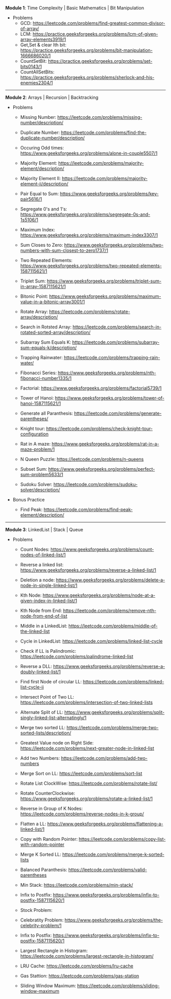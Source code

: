 **Module 1**: Time Complexity | Basic Mathematics | Bit Manipulation

- Problems
    - GCD: https://leetcode.com/problems/find-greatest-common-divisor-of-array/
    - LCM: https://practice.geeksforgeeks.org/problems/lcm-of-given-array-elements3919/1
    - Get,Set & clear Ith bit: https://practice.geeksforgeeks.org/problems/bit-manipulation-1666686020/1
    - CountSetBit: https://practice.geeksforgeeks.org/problems/set-bits0143/1
    - CountAllSetBits: https://practice.geeksforgeeks.org/problems/sherlock-and-his-enemies2304/1



-----------------------------------------------------------------------------------------

**Module 2**: Arrays | Recursion | Backtracking

- Problems
     - Missing Number: https://leetcode.com/problems/missing-number/description/
     - Duplicate Number: https://leetcode.com/problems/find-the-duplicate-number/description/
     - Occuring Odd times: https://www.geeksforgeeks.org/problems/alone-in-couple5507/1
     - Majority Element: https://leetcode.com/problems/majority-element/description/
     - Majority Element II: https://leetcode.com/problems/majority-element-ii/description/
     - Pair Equal to Sum: https://www.geeksforgeeks.org/problems/key-pair5616/1
     - Segregate 0's and 1's: https://www.geeksforgeeks.org/problems/segregate-0s-and-1s5106/1
     - Maximum Index: https://www.geeksforgeeks.org/problems/maximum-index3307/1
     - Sum Closes to Zero: https://www.geeksforgeeks.org/problems/two-numbers-with-sum-closest-to-zero1737/1
     - Two Repeated Elements: https://www.geeksforgeeks.org/problems/two-repeated-elements-1587115621/1
     - Triplet Sum: https://www.geeksforgeeks.org/problems/triplet-sum-in-array-1587115621/1
     - Bitonic Point: https://www.geeksforgeeks.org/problems/maximum-value-in-a-bitonic-array3001/1
     - Rotate Array: https://leetcode.com/problems/rotate-array/description/
     - Search in Rotsted Array: https://leetcode.com/problems/search-in-rotated-sorted-array/description/
     - Subarray Sum Equals K: https://leetcode.com/problems/subarray-sum-equals-k/description/
     - Trapping Rainwater: https://leetcode.com/problems/trapping-rain-water/
 
     - Fibonacci Series: https://www.geeksforgeeks.org/problems/nth-fibonacci-number1335/1
     - Factorial: https://www.geeksforgeeks.org/problems/factorial5739/1
     - Tower of Hanoi: https://www.geeksforgeeks.org/problems/tower-of-hanoi-1587115621/1
     - Generate all Paranthesis: https://leetcode.com/problems/generate-parentheses/
     - Knight tour: https://leetcode.com/problems/check-knight-tour-configuration
     - Rat in A maze: https://www.geeksforgeeks.org/problems/rat-in-a-maze-problem/1
     - N Queen Puzzle: https://leetcode.com/problems/n-queens
     - Subset Sum: https://www.geeksforgeeks.org/problems/perfect-sum-problem5633/1
     - Sudoku Solver: https://leetcode.com/problems/sudoku-solver/description/
 
- Bonus Practice
    - Find Peak: https://leetcode.com/problems/find-peak-element/description/



-----------------------------------------------------------------------------------------

**Module 3**: LinkedList | Stack | Queue

- Problems
     - Count Nodes: https://www.geeksforgeeks.org/problems/count-nodes-of-linked-list/1
     - Reverse a linked list: https://www.geeksforgeeks.org/problems/reverse-a-linked-list/1
     - Deletion a node: https://www.geeksforgeeks.org/problems/delete-a-node-in-single-linked-list/1
     - Kth Node: https://www.geeksforgeeks.org/problems/node-at-a-given-index-in-linked-list/1
     - Kth Node from End: https://leetcode.com/problems/remove-nth-node-from-end-of-list
     - Middle in a LinkedList: https://leetcode.com/problems/middle-of-the-linked-list
     - Cycle in LinkedList: https://leetcode.com/problems/linked-list-cycle
     - Check if LL is Palindromic: https://leetcode.com/problems/palindrome-linked-list
     - Reverse a DLL: https://www.geeksforgeeks.org/problems/reverse-a-doubly-linked-list/1
     - Find first Node of circular LL: https://leetcode.com/problems/linked-list-cycle-ii
     - Intersect Point of Two LL: https://leetcode.com/problems/intersection-of-two-linked-lists
     - Alternate Split of LL: https://www.geeksforgeeks.org/problems/split-singly-linked-list-alternatingly/1
     - Merge two sorted LL: https://leetcode.com/problems/merge-two-sorted-lists/description/
     - Greatest Value node on Right Side: https://leetcode.com/problems/next-greater-node-in-linked-list
     - Add two Numbers: https://leetcode.com/problems/add-two-numbers
     - Merge Sort on LL: https://leetcode.com/problems/sort-list
     - Rotate List ClockWise: https://leetcode.com/problems/rotate-list/
     - Rotate CounterClockwise: https://www.geeksforgeeks.org/problems/rotate-a-linked-list/1
     - Reverse in Group of K Nodes: https://leetcode.com/problems/reverse-nodes-in-k-group/
     - Flatten a LL: https://www.geeksforgeeks.org/problems/flattening-a-linked-list/1
     - Copy with Random Pointer: https://leetcode.com/problems/copy-list-with-random-pointer
     - Merge K Sorted LL: https://leetcode.com/problems/merge-k-sorted-lists

     - Balanced Paranthesis: https://leetcode.com/problems/valid-parentheses
     - Min Stack: https://leetcode.com/problems/min-stack/
     - Infix to Postfix: https://www.geeksforgeeks.org/problems/infix-to-postfix-1587115620/1
     - Stock Problem:
     - Celebratity Problem: https://www.geeksforgeeks.org/problems/the-celebrity-problem/1
     - Infix to Postfix: https://www.geeksforgeeks.org/problems/infix-to-postfix-1587115620/1
     - Largest Rectangle in Histogram: https://leetcode.com/problems/largest-rectangle-in-histogram/
 
     - LRU Cache: https://leetcode.com/problems/lru-cache
     - Gas Stattion: https://leetcode.com/problems/gas-station
     - Sliding Window Maximum: https://leetcode.com/problems/sliding-window-maximum

